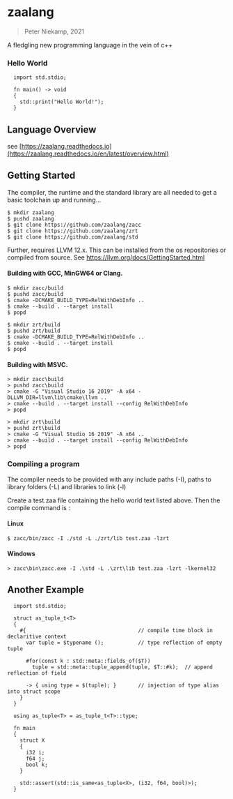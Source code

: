 # zaalang
> Peter Niekamp, 2021

A fledgling new programming language in the vein of c++

### Hello World
```
  import std.stdio;
  
  fn main() -> void
  {
    std::print("Hello World!");
  }
```

## Language Overview
see [https://zaalang.readthedocs.io](https://zaalang.readthedocs.io/en/latest/overview.html)

## Getting Started
The compiler, the runtime and the standard library are all needed to get a basic toolchain up and running...
```
$ mkdir zaalang
$ pushd zaalang
$ git clone https://github.com/zaalang/zacc
$ git clone https://github.com/zaalang/zrt
$ git clone https://github.com/zaalang/std
```

Further, requires LLVM 12.x. This can be installed from the os repositories or compiled from source. See https://llvm.org/docs/GettingStarted.html

#### Building with GCC, MinGW64 or Clang.
```
$ mkdir zacc/build
$ pushd zacc/build
$ cmake -DCMAKE_BUILD_TYPE=RelWithDebInfo ..
$ cmake --build . --target install
$ popd
```
```
$ mkdir zrt/build
$ pushd zrt/build
$ cmake -DCMAKE_BUILD_TYPE=RelWithDebInfo ..
$ cmake --build . --target install
$ popd
```

#### Building with MSVC.
```
> mkdir zacc\build
> pushd zacc\build
> cmake -G "Visual Studio 16 2019" -A x64 -DLLVM_DIR=llvm\lib\cmake\llvm ..
> cmake --build . --target install --config RelWithDebInfo
> popd
```
```
> mkdir zrt\build
> pushd zrt\build
> cmake -G "Visual Studio 16 2019" -A x64 ..
> cmake --build . --target install --config RelWithDebInfo
> popd
```

### Compiling a program
The compiler needs to be provided with any include paths (-I), paths to library folders (-L) and libraries to link (-l)

Create a test.zaa file containing the hello world text listed above. Then the compile command is :

#### Linux
```
$ zacc/bin/zacc -I ./std -L ./zrt/lib test.zaa -lzrt
```

#### Windows
```
> zacc\bin\zacc.exe -I .\std -L .\zrt\lib test.zaa -lzrt -lkernel32
```

## Another Example

```
  import std.stdio;
  
  struct as_tuple_t<T>
  {
    #{                                    // compile time block in declaritive context
      var tuple = $typename ();           // type reflection of empty tuple
  
      #for(const k : std::meta::fields_of($T))
        tuple = std::meta::tuple_append(tuple, $T::#k);  // append reflection of field
  
      -> { using type = $(tuple); }       // injection of type alias into struct scope
    }
  }
  
  using as_tuple<T> = as_tuple_t<T>::type;
  
  fn main
  {
    struct X
    {
      i32 i;
      f64 j;
      bool k;
    }
  
    std::assert(std::is_same<as_tuple<X>, (i32, f64, bool)>);
  }
```

